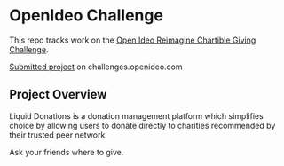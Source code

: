 # OpenIdeo Challenge

This repo tracks work on the [Open Ideo Reimagine Chartible Giving Challenge](https://www.openideo.com/challenge-briefs/reimagine-charitable-giving-challenge#challenge-vision). 

[Submitted project](https://challenges.openideo.com/challenge/reimagine-charitable-giving-challenge/ideas/liquid-donations) on challenges.openideo.com

## Project Overview 

Liquid Donations is a donation management platform which simplifies choice by allowing users to donate directly to charities recommended by their trusted peer network.

Ask your friends where to give.
